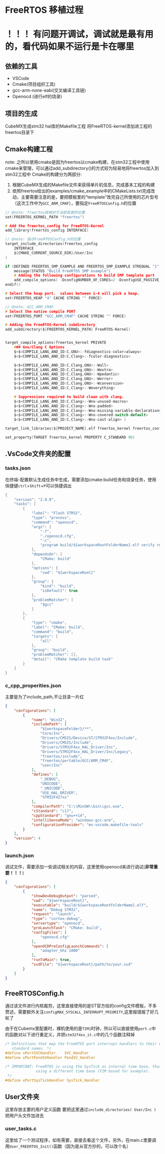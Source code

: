 # FreeRTOS 移植过程
# ！！！ 有问题开调试，调试就是最有用的，看代码如果不运行是卡在哪里
## 依赖的工具
- VSCode
- Cmake(项目组织工具)
- gcc-arm-none-eabi(交叉编译工具链)
- Openocd (进行elf的烧录)

## 项目的生成
CubeMX生成stm32 hal库的Makefile工程
将FreeRTOS-kernel添加进工程的freertos目录下

## Cmake构建工程
note: 之所以使用cmake是因为freertos以cmake构建，在stm32工程中使用cmake来管理，可以通过add_subdirectory()的方式较为轻易地将freertos加入到stm32工程中
Cmake的构建分为两部分:
1. 根据CubeMX生成的Makefile文件来获得单片机信息，完成基本工程的构建
2. 依照freertos给出的examples/cmake_example中的CMakeLists.txt完成改动，主要需要注意的是，要把模板里的“template”改完自己所使用的芯片型号（这次工作中为`GCC_ARM_CM4F`），要指定`FreeRTOSConfig.h`的位置
```C
// @note: freertos核相对于当前目录的位置
set(FREERTOS_KERNEL_PATH "freertos")

# Add the freertos_config for FreeRTOS-Kernel
add_library(freertos_config INTERFACE)

// @note: 指示FreeRTOSConfig.h的位置
target_include_directories(freertos_config
    INTERFACE
    ${CMAKE_CURRENT_SOURCE_DIR}/User/Inc
)

if (DEFINED FREERTOS_SMP_EXAMPLE AND FREERTOS_SMP_EXAMPLE STREQUAL "1")
    message(STATUS "Build FreeRTOS SMP example")
    # Adding the following configurations to build SMP template port
    add_compile_options( -DconfigNUMBER_OF_CORES=2 -DconfigUSE_PASSIVE_IDLE_HOOK=0 )
endif()

# Select the heap port.  values between 1-4 will pick a heap.
set(FREERTOS_HEAP "4" CACHE STRING "" FORCE)

// @note: GCC_ARM_CM4F
# Select the native compile PORT
set(FREERTOS_PORT "GCC_ARM_CM4F" CACHE STRING "" FORCE)

# Adding the FreeRTOS-Kernel subdirectory
add_subdirectory(${FREERTOS_KERNEL_PATH} FreeRTOS-Kernel)


target_compile_options(freertos_kernel PRIVATE
    ### Gnu/Clang C Options
    $<$<COMPILE_LANG_AND_ID:C,GNU>:-fdiagnostics-color=always>
    $<$<COMPILE_LANG_AND_ID:C,Clang>:-fcolor-diagnostics>

    $<$<COMPILE_LANG_AND_ID:C,Clang,GNU>:-Wall>
    $<$<COMPILE_LANG_AND_ID:C,Clang,GNU>:-Wextra>
    $<$<COMPILE_LANG_AND_ID:C,Clang,GNU>:-Wpedantic>
    $<$<COMPILE_LANG_AND_ID:C,Clang,GNU>:-Werror>
    $<$<COMPILE_LANG_AND_ID:C,Clang,GNU>:-Wconversion>
    $<$<COMPILE_LANG_AND_ID:C,Clang>:-Weverything>

    # Suppressions required to build clean with clang.
    $<$<COMPILE_LANG_AND_ID:C,Clang>:-Wno-unused-macros>
    $<$<COMPILE_LANG_AND_ID:C,Clang>:-Wno-padded>
    $<$<COMPILE_LANG_AND_ID:C,Clang>:-Wno-missing-variable-declarations>
    $<$<COMPILE_LANG_AND_ID:C,Clang>:-Wno-covered-switch-default>
    $<$<COMPILE_LANG_AND_ID:C,Clang>:-Wno-cast-align> )

target_link_libraries(${PROJECT_NAME}.elf freertos_kernel freertos_config)

set_property(TARGET freertos_kernel PROPERTY C_STANDARD 90)
```
## .VsCode文件夹的配置
### tasks.json
在终端-配置默认生成任务中生成，需要添加cmake:build任务和烧录任务，使用快捷键`ctrl`+`Shift`+`P`可以快捷调出
```C
{
    "version": "2.0.0",
    "tasks": [
        {
            "label": "Flash STM32",
            "type": "process",
            "command": "openocd",
            "args": [
                "-f",
                "./openocd.cfg",
                "-c",
                "program build/${workspaceRootFolderName}.elf verify reset exit"
            ],
            "dependsOn": [
                "CMake: build"
            ],
            "options": {
                "cwd": "${workspaceRoot}"
            },
            "group": {
                "kind": "build",
                "isDefault": true
            },
            "problemMatcher": [
                "$gcc"
            ]
        },
        {
            "type": "cmake",
            "label": "CMake: build",
            "command": "build",
            "targets": [
                "all"
            ],
            "group": "build",
            "problemMatcher": [],
            "detail": "CMake template build task"
        }
    ]
}
```
### c_cpp_properities.json
主要是为了include_path,不让目录一片红

```json
{
    "configurations": [
        {
            "name": "Win32",
            "includePath": [
                "${workspaceFolder}/**",
                "Core/Inc",
                "Drivers/CMSIS/Device/ST/STM32F4xx/Include",
                "Drivers/CMSIS/Include",
                "Drivers/STM32F4xx_HAL_Driver/Inc",
                "Drivers/STM32F4xx_HAL_Driver/Inc/Legacy",
                "freertos/include",
                "freertos/portable/GCC/ARM_CM4F",
                "user/Inc"
            ],
            "defines": [
                "_DEBUG",
                "UNICODE",
                "_UNICODE",
                "USE_HAL_DRIVER",
                "STM32F427xx"
            ],
            "compilerPath": "C:\\MinGW\\bin\\gcc.exe",
            "cStandard": "c17",
            "cppStandard": "gnu++14",
            "intelliSenseMode": "windows-gcc-arm",
            "configurationProvider": "ms-vscode.makefile-tools"
        }
    ],
    "version": 4
}
```
### launch.json
调试文件，需要添加一些调试相关的内容，这里使用openocd来进行调试(**非常重要！！！**)
```json
{
    "configurations": [
        {
            "showDevDebugOutput": "parsed",
            "cwd": "${workspaceRoot}",
            "executable": "build/${workspaceRootFolderName}.elf",
            "name": "Debug STM32",
            "request": "launch",
            "type": "cortex-debug",
            "servertype": "openocd",
            "preLaunchTask": "CMake: build",
            "configFiles": [
                "openocd.cfg"
            ],
            "openOCDPreConfigLaunchCommands": [
                "adapter_khz 1800"
            ],
            "runToMain": true,
            "svdFile": "${workspaceRoot}/path/to/your.svd"
        }
    ]
}
```
## FreeRTOSConfig.h
通过该文件进行内核裁剪，这里直接使用的是ST官方给的config文件模板，不多赘述，需要额外关注`configMAX_SYSCALL_INTERRUPT_PRIORITY`,这里报错报了好几轮了

由于在Cubemx里配置时，裸机使用的是`TIM1`时钟，所以可以直接使用`port.c`中的函数对以下进行重定义，并把`stm32f4xx_it.c`中的几个函数注释掉
```C
/* Definitions that map the FreeRTOS port interrupt handlers to their CMSIS
   standard names. */
#define vPortSVCHandler    SVC_Handler
#define xPortPendSVHandler PendSV_Handler

/* IMPORTANT: FreeRTOS is using the SysTick as internal time base, thus make sure the system and peripherials are
              using a different time base (TIM based for example).
 */
#define xPortSysTickHandler SysTick_Handler
```

## User文件夹
这里存放主要的用户定义函数
要把这里通过`include_directories(
    User/Inc
)`把用户头文件加进去
### user_tasks.c
这里给了一个测试程序，如有需要，直接去看这个文件，另外，在main.c里要调用`User_FREERTOS_Init()`函数（因为是从官方抄的，可以改个名）



